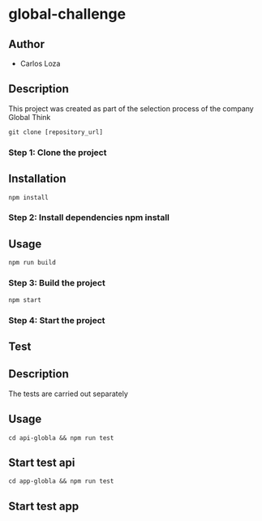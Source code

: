 # global-challenge

## Author
- Carlos Loza

## Description
This project was created as part of the selection process of the company Global Think


`git clone [repository_url]`
### Step 1: Clone the project


## Installation
`npm install`
### Step 2: Install dependencies npm install


## Usage

`npm run build`
### Step 3: Build the project

`npm start`
### Step 4: Start the project




## Test
## Description
The tests are carried out separately

## Usage
`cd api-globla && npm run test`
## Start test api


`cd app-globla && npm run test`
## Start test app